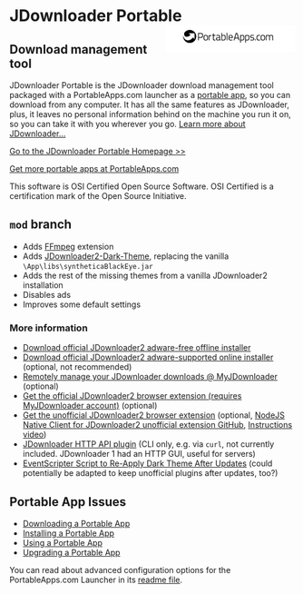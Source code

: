 # JDownloader Portable<a href="https://portableapps.com/"><img src="nBF4QPo.png" width="229" height="47" alt="PortableApps.com - Your Digital Life, Anywhere" title="PortableApps.com - Your Digital Life, Anywhere" align="right"></a>

## Download management tool

JDownloader Portable is the JDownloader download management tool packaged with a PortableApps.com launcher as a [portable app](https://portableapps.com/about/what_is_a_portable_app), so you can download from any computer. It has all the same features as JDownloader, plus, it leaves no personal information behind on the machine you run it on, so you can take it with you wherever you go. [Learn more about JDownloader...](http://jdownloader.org/)

[Go to the JDownloader Portable Homepage >>](https://portableapps.com/node/53823)

[Get more portable apps at PortableApps.com](https://portableapps.com/)

This software is OSI Certified Open Source Software. OSI Certified is a certification mark of the Open Source Initiative.

## `mod` branch
- Adds [FFmpeg](https://ffmpeg.org/download.html) extension
- Adds [JDownloader2-Dark-Theme](https://github.com/Vinylwalk3r/JDownloader-2-Dark-Theme), replacing the vanilla `\App\libs\syntheticaBlackEye.jar`
- Adds the rest of the missing themes from a vanilla JDownloader2 installation
- Disables ads
- Improves some default settings

### More information
- [Download official JDownloader2 adware-free offline installer](https://jdownloader.org/jdownloader2)
- [Download official JDownloader2 adware-supported online installer](https://jdownloader.org/download/index) (optional, not recommended)
- [Remotely manage your JDownloader downloads @ MyJDownloader](https://my.jdownloader.org/login.html) (optional)
- [Get the official JDownloader2 browser extension (requires MyJDownloader account)](https://chrome.google.com/webstore/detail/myjdownloader-browser-ext/fbcohnmimjicjdomonkcbcpbpnhggkip) (optional)
- [Get the unofficial JDownloader2 browser extension](https://chrome.google.com/webstore/detail/download-with-jdownloader/jfpmbokkdeapjommajdfmmheiiakdlgo) (optional, [NodeJS Native Client for JDownloader2 unofficial extension GitHub](https://github.com/belaviyo/native-client/releases), [Instructions video](https://www.youtube.com/watch?v=vSnZp2wflTc))
- [JDownloader HTTP API plugin](https://github.com/nemec/JDHttpAPI) (CLI only, e.g. via `curl`, not currently included. JDownloader 1 had an HTTP GUI, useful for servers)
- [EventScripter Script to Re-Apply Dark Theme After Updates](https://github.com/Vinylwalk3r/JDownloader-2-Dark-Theme/issues/32) (could potentially be adapted to keep unofficial plugins after updates, too?)

## Portable App Issues

*   [Downloading a Portable App](https://portableapps.com/support/portable_app#downloading)
*   [Installing a Portable App](https://portableapps.com/support/portable_app#installing)
*   [Using a Portable App](https://portableapps.com/support/portable_app#using)
*   [Upgrading a Portable App](https://portableapps.com/support/portable_app#upgrading)

You can read about advanced configuration options for the PortableApps.com Launcher in its [readme file](Other/Source/Readme.txt).
